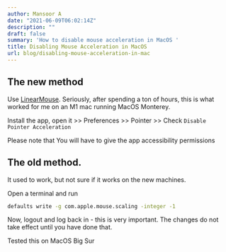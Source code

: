 ```yaml
---
author: Mansoor A
date: "2021-06-09T06:02:14Z"
description: ""
draft: false
summary: 'How to disable mouse acceleration in MacOS '
title: Disabling Mouse Acceleration in MacOS
url: blog/disabling-mouse-acceleration-in-mac
---
```


## The new method

Use [LinearMouse](https://linearmouse.org/). Seriously, after spending a ton of hours, this is what worked for me
on an M1 mac running MacOS Monterey.

Install the app, open it >> Preferences >> Pointer >> Check `Disable Pointer Acceleration`

Please note that You will have to give the app accessibility permissions


## The old method.

It used to work, but not sure if it works on the new machines.

Open a terminal and run

```bash
defaults write -g com.apple.mouse.scaling -integer -1
```

Now, logout and log back in - this is very important. The changes do not take effect until you have done that.

Tested this on MacOS Big Sur


